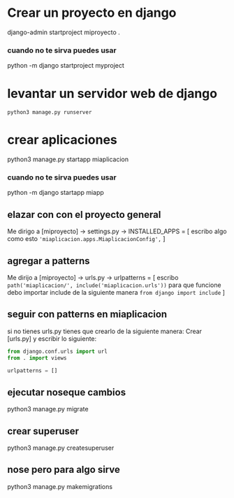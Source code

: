 # Crear un proyecto en django
django-admin startproject miproyecto .
### cuando no te sirva puedes usar
python -m django startproject myproject
# levantar un servidor web de django
```python3 manage.py runserver```
# crear aplicaciones
python3 manage.py startapp miaplicacion
### cuando no te sirva puedes usar
python -m django startapp miapp
## elazar con con el proyecto general
Me dirigo a [miproyecto] -> settings.py -> INSTALLED_APPS = [
    escribo algo como esto
    ```'miaplicacion.apps.MiaplicacionConfig',```
]
## agregar a patterns
Me dirijo a [miproyecto] -> urls.py -> urlpatterns = [
    escribo
    ```path('miaplicacion/', include('miaplicacion.urls'))```
    para que funcione debo importar include de la siguiente manera
    ```from django import include```
]
## seguir con patterns en miaplicacion
si no tienes urls.py tienes que crearlo de la siguiente manera:
Crear [urls.py] y escribir lo siguiente:
```python
from django.conf.urls import url
from . import views

urlpatterns = []
```
## ejecutar noseque cambios
python3 manage.py migrate

## crear superuser
python3 manage.py createsuperuser

## nose pero para algo sirve
python3 manage.py makemigrations
